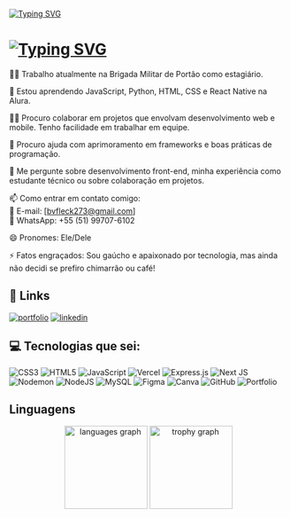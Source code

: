 [![Typing SVG](https://readme-typing-svg.demolab.com?font=Fira+Code&weight=900&size=22&pause=1000&color=FFFFFF&height=35&lines=Meu+nome+%C3%A9+Bernardo+Varisco+Fleck%2C+tenho+17+anos+e+sou+do+Rio+Grande+do+Sul)](https://git.io/typing-svg)
# [![Typing SVG](https://readme-typing-svg.demolab.com?font=Fira+Code&weight=9000&size=18&pause=1000&color=FFFFFF&height=35&lines=Tenho+17+anos+e+sou+do+Rio+Grande+do+Sul)](https://git.io/typing-svg)


👨‍💻 Trabalho atualmente na Brigada Militar de Portão como estagiário.  

🧠 Estou aprendendo JavaScript, Python, HTML, CSS e React Native na Alura.  

👯‍♀️ Procuro colaborar em projetos que envolvam desenvolvimento web e mobile. Tenho facilidade em trabalhar em equipe.  

🤔 Procuro ajuda com aprimoramento em frameworks e boas práticas de programação.  

💬 Me pergunte sobre desenvolvimento front-end, minha experiência como estudante técnico ou sobre colaboração em projetos.  

📫 Como entrar em contato comigo:  
📧 E-mail: [bvfleck273@gmail.com]  
📱 WhatsApp: +55 (51) 99707-6102  

😄 Pronomes: Ele/Dele  

⚡️ Fatos engraçados: Sou gaúcho e apaixonado por tecnologia, mas ainda não decidi se prefiro chimarrão ou café!  





## 🔗 Links
[![portfolio](https://img.shields.io/badge/my_portfolio-000?style=for-the-badge&logo=ko-fi&logoColor=white)](https://bernardoeeee.github.io/portfolioBernardo/)
[![linkedin](https://img.shields.io/badge/linkedin-0A66C2?style=for-the-badge&logo=linkedin&logoColor=white)](www.linkedin.com/in/bernardo-varisco-fleck-aaa5b5272)

## 💻 Tecnologias que sei:
![CSS3](https://img.shields.io/badge/css3-%231572B6.svg?style=for-the-badge&logo=css3&logoColor=white) ![HTML5](https://img.shields.io/badge/html5-%23E34F26.svg?style=for-the-badge&logo=html5&logoColor=white) ![JavaScript](https://img.shields.io/badge/javascript-%23323330.svg?style=for-the-badge&logo=javascript&logoColor=%23F7DF1E) ![Vercel](https://img.shields.io/badge/vercel-%23000000.svg?style=for-the-badge&logo=vercel&logoColor=white) ![Express.js](https://img.shields.io/badge/express.js-%23404d59.svg?style=for-the-badge&logo=express&logoColor=%2361DAFB) ![Next JS](https://img.shields.io/badge/Next-black?style=for-the-badge&logo=next.js&logoColor=white) ![Nodemon](https://img.shields.io/badge/NODEMON-%23323330.svg?style=for-the-badge&logo=nodemon&logoColor=%BBDEAD) ![NodeJS](https://img.shields.io/badge/node.js-6DA55F?style=for-the-badge&logo=node.js&logoColor=white) ![MySQL](https://img.shields.io/badge/mysql-4479A1.svg?style=for-the-badge&logo=mysql&logoColor=white) ![Figma](https://img.shields.io/badge/figma-%23F24E1E.svg?style=for-the-badge&logo=figma&logoColor=white) ![Canva](https://img.shields.io/badge/Canva-%2300C4CC.svg?style=for-the-badge&logo=Canva&logoColor=white) ![GitHub](https://img.shields.io/badge/github-%23121011.svg?style=for-the-badge&logo=github&logoColor=white) ![Portfolio](https://img.shields.io/badge/Portfolio-%23000000.svg?style=for-the-badge&logo=firefox&logoColor=#FF7139)

## Linguagens

<div align="center">
  <img src="https://github-readme-stats.vercel.app/api/top-langs?username=bernardoeeee&locale=en&hide_title=false&layout=compact&card_width=320&langs_count=5&theme=dracula&hide_border=false&order=2" height="150" alt="languages graph"  />
<!--   <img src="https://streak-stats.demolab.com?user=bernardoeeee&locale=en&mode=daily&theme=dracula&hide_border=false&border_radius=5&order=3" height="150" alt="streak graph"  /> -->
  <img src="https://github-profile-trophy.vercel.app?username=bernardoeeee&theme=dracula&column=-1&row=1&margin-w=8&margin-h=8&no-bg=false&no-frame=false&order=4" height="150" alt="trophy graph"  />
</div>

###

